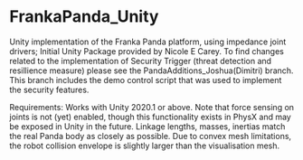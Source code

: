 # FrankaPanda_Unity
Unity implementation of the Franka Panda platform, using impedance joint drivers; 
Initial Unity Package provided by Nicole E Carey. To find changes related to the implementation of Security Trigger (threat detection and resillience measure) please see the PandaAdditions_Joshua(Dimitri) branch. This branch includes the demo control script that was used to implement the security features.

Requirements: Works with Unity 2020.1 or above. Note that force sensing on joints is not (yet) enabled, though this functionality exists in PhysX and may be exposed in Unity in the future.
Linkage lengths, masses, inertias match the real Panda body as closely as possible. Due to convex mesh limitations, the robot collision envelope is slightly larger than the visualisation mesh.
